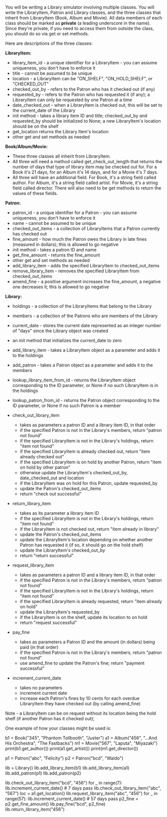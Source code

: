 You will be writing a Library simulator involving multiple classes.  You will write the LibraryItem, Patron and Library classes, and the three classes that inherit from LibraryItem (Book, Album and Movie).  All data members of each class should be marked as **private** (a leading underscore in the name).  Since they're private, if you need to access them from outside the class, you should do so via get or set methods.

Here are descriptions of the three classes:

**LibraryItem:**
* library_item_id - a unique identifier for a LibraryItem - you can assume uniqueness, you don't have to enforce it
* title - cannot be assumed to be unique
* location - a LibraryItem can be "ON_SHELF", "ON_HOLD_SHELF", or "CHECKED_OUT"
* checked_out_by - refers to the Patron who has it checked out (if any)
* requested_by - refers to the Patron who has requested it (if any); a LibraryItem can only be requested by one Patron at a time
* date_checked_out - when a LibraryItem is checked out, this will be set to the current_date of the Library
* init method - takes a library item ID and title; checked_out_by and requested_by should be initialized to None; a new LibraryItem's location should be on the shelf
* get_location returns the Library Item's location
* other get and set methods as needed
 
**Book/Album/Movie:**
* These three classes all inherit from LibraryItem.
* All three will need a method called get_check_out_length that returns the number of days that type of library item may be checked out for.  For a Book it's 21 days, for an Album it's 14 days, and for a Movie it's 7 days.
* All three will have an additional field.  For Book, it's a string field called author.  For Album, it's a string field called artist.  For Movie, it's a string field called director.  There will also need to be get methods to return the values of these fields.
 
**Patron:**
* patron_id - a unique identifier for a Patron - you can assume uniqueness, you don't have to enforce it
* name - cannot be assumed to be unique
* checked_out_items - a collection of LibraryItems that a Patron currently has checked out
* fine_amount - how much the Patron owes the Library in late fines (measured in dollars); this is allowed to go negative
* init method - takes a patron ID and name
* get_fine_amount - returns the fine_amount
* other get and set methods as needed
* add_library_item - adds the specified LibraryItem to checked_out_items
* remove_library_item - removes the specified LibraryItem from checked_out_items
* amend_fine - a positive argument increases the fine_amount, a negative one decreases it; this is allowed to go negative
 
**Library:**
* holdings - a collection of the LibraryItems that belong to the Library
* members - a collection of the Patrons who are members of the Library
* current_date - stores the current date represented as an integer number of "days" since the Library object was created
* an init method that initializes the current_date to zero
* add_library_item - takes a LibraryItem object as a parameter and adds it to the holdings
* add_patron - takes a Patron object as a parameter and adds it to the members
* lookup_library_item_from_id - returns the LibraryItem object corresponding to the ID parameter, or None if no such LibraryItem is in the holdings
* lookup_patron_from_id - returns the Patron object corresponding to the ID parameter, or None if no such Patron is a member

* check_out_library_item
  * takes as parameters a patron ID and a library item ID, in that order
  * if the specified Patron is not in the Library's members, return "patron not found"
  * if the specified LibraryItem is not in the Library's holdings, return "item not found"
  * if the specified LibraryItem is already checked out, return "item already checked out"
  * if the specified LibraryItem is on hold by another Patron, return "item on hold by other patron"
  * otherwise update the LibraryItem's checked_out_by, date_checked_out and location
  * if the LibraryItem was on hold for this Patron, update requested_by
  * update the Patron's checked_out_items
  * return "check out successful"


* return_library_item
  * takes as its parameter a library item ID
  * if the specified LibraryItem is not in the Library's holdings, return "item not found"
  * if the LibraryItem is not checked out, return "item already in library"
  * update the Patron's checked_out_items
  * update the LibraryItem's location depending on whether another Patron has requested it (if so, it should go on the hold shelf)
  * update the LibraryItem's checked_out_by
  * return "return successful"

* request_library_item
  * takes as parameters a patron ID and a library item ID, in that order
  * if the specified Patron is not in the Library's members, return "patron not found"
  * if the specified LibraryItem is not in the Library's holdings, return "item not found"
  * if the specified LibraryItem is already requested, return "item already on hold"
  * update the LibraryItem's requested_by
  * if the LibraryItem is on the shelf, update its location to on hold
  * return "request successful" 

* pay_fine
  * takes as parameters a Patron ID and the amount (in dollars) being paid (in that order)
  * if the specified Patron is not in the Library's members, return "patron not found"
  * use amend_fine to update the Patron's fine; return "payment successful"
  
* increment_current_date
  * takes no parameters
  * increment current date
  * increase each Patron's fines by 10 cents for each overdue LibraryItem they have checked out (by calling amend_fine)
 
 
Note - a LibraryItem can be on request without its location being the hold shelf (if another Patron has it checked out);


One example of how your classes might be used is:

b1 = Book("345", "Phantom Tollbooth", "Juster")
a1 = Album("456", "...And His Orchestra", "The Fastbacks")
m1 = Movie("567", "Laputa", "Miyazaki")
print(b1.get_author())
print(a1.get_artist())
print(m1.get_director())

p1 = Patron("abc", "Felicity")
p2 = Patron("bcd", "Waldo")

lib = Library()
lib.add_library_item(b1)
lib.add_library_item(a1)
lib.add_patron(p1)
lib.add_patron(p2)

lib.check_out_library_item("bcd", "456")
for _ in range(7):
    lib.increment_current_date()  # 7 days pass
lib.check_out_library_item("abc", "567")
loc = a1.get_location()
lib.request_library_item("abc", "456")
for _ in range(57):
    lib.increment_current_date()   # 57 days pass
p2_fine = p2.get_fine_amount()
lib.pay_fine("bcd", p2_fine)
lib.return_library_item("456")
